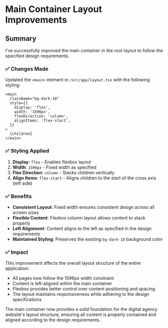 # Main Container Layout Improvements

## Summary

I've successfully improved the main container in the root layout to follow the specified design requirements.

### ✅ Changes Made

Updated the `<main>` element in `/src/app/layout.tsx` with the following styling:

```tsx
<main
  className="bg-dark-10"
  style={{
    display: 'flex',
    width: '1596px',
    flexDirection: 'column',
    alignItems: 'flex-start',
  }}
>
  {children}
</main>
```

### ✅ Styling Applied

1. **Display**: `flex` - Enables flexbox layout
2. **Width**: `1596px` - Fixed width as specified
3. **Flex Direction**: `column` - Stacks children vertically
4. **Align Items**: `flex-start` - Aligns children to the start of the cross axis (left side)

### ✅ Benefits

- **Consistent Layout**: Fixed width ensures consistent design across all screen sizes
- **Flexible Content**: Flexbox column layout allows content to stack properly
- **Left Alignment**: Content aligns to the left as specified in the design requirements
- **Maintained Styling**: Preserves the existing `bg-dark-10` background color

### ✅ Impact

This improvement affects the overall layout structure of the entire application:

- All pages now follow the 1596px width constraint
- Content is left-aligned within the main container
- Flexbox provides better control over content positioning and spacing
- The layout maintains responsiveness while adhering to the design specifications

The main container now provides a solid foundation for the digital agency website's layout structure, ensuring all content is properly contained and aligned according to the design requirements.
